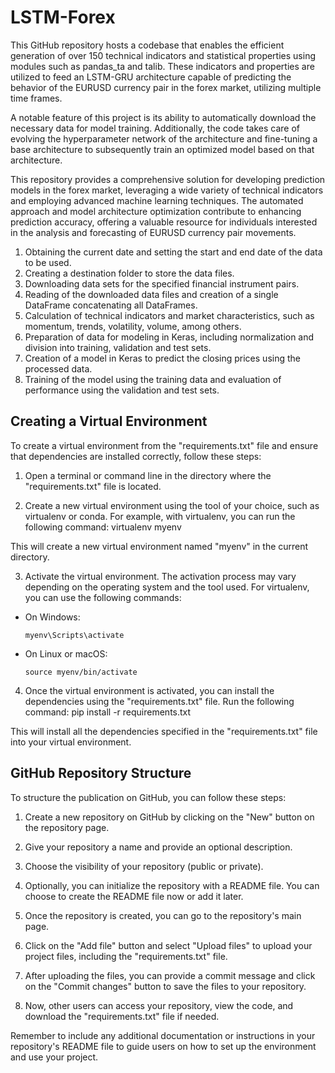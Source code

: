 # LSTM-Forex
This GitHub repository hosts a codebase that enables the efficient generation of over 150 technical indicators and statistical properties using modules such as pandas_ta and talib. These indicators and properties are utilized to feed an LSTM-GRU architecture capable of predicting the behavior of the EURUSD currency pair in the forex market, utilizing multiple time frames.

A notable feature of this project is its ability to automatically download the necessary data for model training. Additionally, the code takes care of evolving the hyperparameter network of the architecture and fine-tuning a base architecture to subsequently train an optimized model based on that architecture.

This repository provides a comprehensive solution for developing prediction models in the forex market, leveraging a wide variety of technical indicators and employing advanced machine learning techniques. The automated approach and model architecture optimization contribute to enhancing prediction accuracy, offering a valuable resource for individuals interested in the analysis and forecasting of EURUSD currency pair movements.

1. Obtaining the current date and setting the start and end date of the data to be used.
2. Creating a destination folder to store the data files.
3. Downloading data sets for the specified financial instrument pairs.
4. Reading of the downloaded data files and creation of a single DataFrame concatenating all DataFrames.
5. Calculation of technical indicators and market characteristics, such as momentum, trends, volatility, volume, among others.
6. Preparation of data for modeling in Keras, including normalization and division into training, validation and test sets.
7. Creation of a model in Keras to predict the closing prices using the processed data.
8. Training of the model using the training data and evaluation of performance using the validation and test sets.


## Creating a Virtual Environment

To create a virtual environment from the "requirements.txt" file and ensure that dependencies are installed correctly, follow these steps:

1. Open a terminal or command line in the directory where the "requirements.txt" file is located.

2. Create a new virtual environment using the tool of your choice, such as virtualenv or conda. For example, with virtualenv, you can run the following command:
virtualenv myenv

This will create a new virtual environment named "myenv" in the current directory.

3. Activate the virtual environment. The activation process may vary depending on the operating system and the tool used. For virtualenv, you can use the following commands:
- On Windows:
  ```
  myenv\Scripts\activate
  ```
- On Linux or macOS:
  ```
  source myenv/bin/activate
  ```

4. Once the virtual environment is activated, you can install the dependencies using the "requirements.txt" file. Run the following command:
pip install -r requirements.txt

This will install all the dependencies specified in the "requirements.txt" file into your virtual environment.

## GitHub Repository Structure

To structure the publication on GitHub, you can follow these steps:

1. Create a new repository on GitHub by clicking on the "New" button on the repository page.

2. Give your repository a name and provide an optional description.

3. Choose the visibility of your repository (public or private).

4. Optionally, you can initialize the repository with a README file. You can choose to create the README file now or add it later.

5. Once the repository is created, you can go to the repository's main page.

6. Click on the "Add file" button and select "Upload files" to upload your project files, including the "requirements.txt" file.

7. After uploading the files, you can provide a commit message and click on the "Commit changes" button to save the files to your repository.

8. Now, other users can access your repository, view the code, and download the "requirements.txt" file if needed.

Remember to include any additional documentation or instructions in your repository's README file to guide users on how to set up the environment and use your project.
